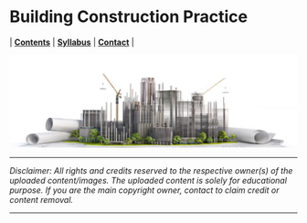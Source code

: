 # Building Construction Practice

| **[Contents](Contents/Content.md)** | **[Syllabus](Contents/Syllabus_BCP.png)** | **[Contact](Contents/Contact.md)** |  

![BCP](Contents/BCP_Image.jpg)

---

*Disclaimer: All rights and credits reserved to the respective owner(s) of the uploaded content/images. The uploaded content is solely for educational purpose. If you are the main copyright owner, contact to claim credit or content removal.*

---

